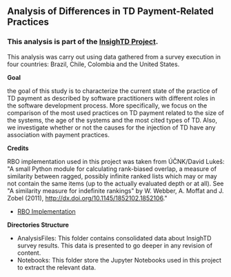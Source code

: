 ## Analysis of Differences in TD Payment-Related Practices

### This analysis is part of the [InsighTD Project](http://td-survey.com/).

This analysis was carry out using data gathered from a survey execution in four countries: Brazil, Chile, Colombia and the United States. 

**Goal**

the goal of this study is to characterize the current state of the practice of TD payment as described by software practitioners with different roles in the software development process. More specifically, we focus on the comparison of the most used practices on TD payment related to the size of the systems, the age of the systems and the most cited types of TD. Also, we investigate whether or not the causes for the injection of TD have any association with payment practices.

**Credits**  

RBO implementation used in this project was taken from ÚČNK/David Lukeš: "A small Python module for calculating rank-biased overlap, a measure of similarity between ragged, possibly infinite ranked lists which may or may not contain the same items (up to the actually evaluated depth or at all). See "A similarity measure for indefinite rankings" by W. Webber, A. Moffat and J. Zobel (2011), http://dx.doi.org/10.1145/1852102.1852106."

- [RBO Implementation](https://github.com/dlukes/rbo)

**Directories Structure**

- AnalysisFiles: This folder contains consolidated data about InsighTD survey results. This data is presented to go deeper in any revision of content.
- Notebooks: This folder store the Jupyter Notebooks used in this project to extract the relevant data. 
